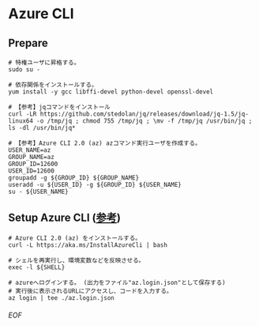 # Azure CLI

## Prepare

    # 特権ユーザに昇格する。
    sudo su -
    
    # 依存関係をインストールする。
    yum install -y gcc libffi-devel python-devel openssl-devel
    
    # 【参考】jqコマンドをインストール
    curl -LR https://github.com/stedolan/jq/releases/download/jq-1.5/jq-linux64 -o /tmp/jq ; chmod 755 /tmp/jq ; \mv -f /tmp/jq /usr/bin/jq ; ls -dl /usr/bin/jq*
    
    # 【参考】Azure CLI 2.0 (az) azコマンド実行ユーザを作成する。
    USER_NAME=az
    GROUP_NAME=az
    GROUP_ID=12600
    USER_ID=12600
    groupadd -g ${GROUP_ID} ${GROUP_NAME}
    useradd -u ${USER_ID} -g ${GROUP_ID} ${USER_NAME}
    su - ${USER_NAME}


## Setup Azure CLI ([参考](https://docs.microsoft.com/ja-jp/cli/azure/install-azure-cli))

    # Azure CLI 2.0 (az) をインストールする。
    curl -L https://aka.ms/InstallAzureCli | bash
    
    # シェルを再実行し、環境変数などを反映させる。
    exec -l ${SHELL}
    
    # azureへログインする。 (出力をファイル"az.login.json"として保存する)
    # 実行後に表示されるURLにアクセスし、コードを入力する。
    az login | tee ./az.login.json
    
    





###### EOF

